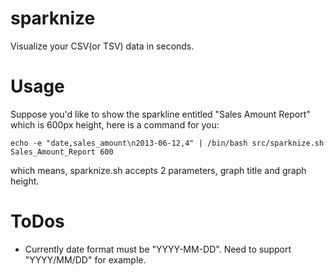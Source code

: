# sparknize

Visualize your CSV(or TSV) data in seconds.

# Usage

Suppose you'd like to show the sparkline entitled "Sales Amount Report" which is 600px height, here is a command for you:

    echo -e "date,sales_amount\n2013-06-12,4" | /bin/bash src/sparknize.sh Sales_Amount_Report 600

which means, sparknize.sh accepts 2 parameters, graph title and graph height.

# ToDos

- Currently date format must be "YYYY-MM-DD". Need to support "YYYY/MM/DD" for example.


